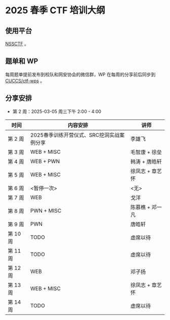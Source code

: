 # 2025 春季 CTF 培训大纲

## 使用平台

[NSSCTF](https://www.nssctf.cn/) 。


## 题单和 WP

每周题单提前发布到校队和网安协会的微信群，WP 在每周的分享前后同步到 [CUCCS/ctf-wps](https://github.com/CUCCS/ctf-wps) 。


## 分享安排

- 第 2 周：2025-03-05 周三下午 2:00 - 4:00

| 时间     | 内容安排                                  | 讲师            |
| ----     | ----                                      | ----            |
| 第 2 周  | 2025春季训练开营仪式、SRC挖洞实战案例分享 | 李雄飞          |
| 第 3 周  | WEB + MISC                                | 毛智康 + 徐垒   |
| 第 4 周  | WEB + PWN                                 | 韩涛 + 唐皓轩   |
| 第 5 周  | WEB + MISC                                | 徐凤志 + 章艺怀 |
| 第 6 周  | <暂停一次>                                | <无>            |
| 第 7 周  | WEB                                       | 戈洋            |
| 第 8 周  | PWN + MISC                                | 陈慕樵 + 邓一凡 |
| 第 9 周  | PWN                                       | 唐皓轩          |
| 第 10 周 | TODO                                      | 虚席以待        |
| 第 11 周 | TODO                                      | 虚席以待        |
| 第 12 周 | WEB                                      | 邓子扬        |
| 第 13 周 | WEB + MISC                                | 徐凤志 + 章艺怀 |
| 第 14 周 | TODO                                      | 虚席以待        |


